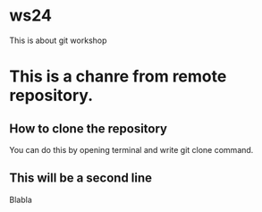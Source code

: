 # ws24
This is about git workshop

# This is a chanre from remote repository.

## How to clone the repository
You can do this by opening terminal and write git clone command.

## This will be a second line
Blabla 

